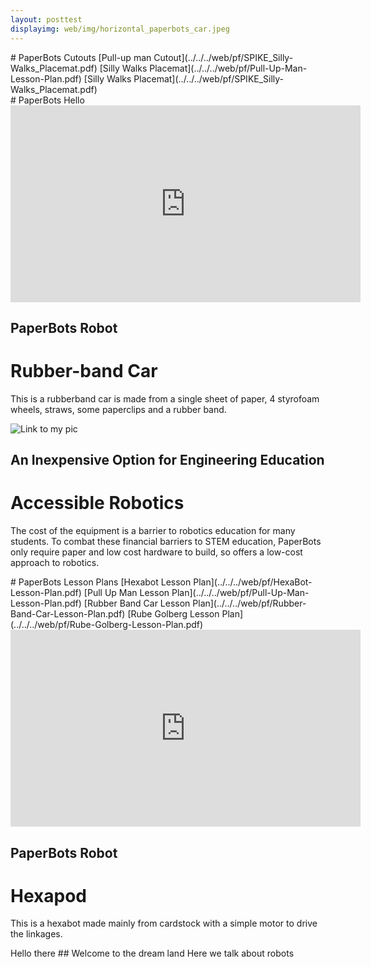 ```yaml
---
layout: posttest
displayimg: web/img/horizontal_paperbots_car.jpeg
---
```

<div class="pdf" markdown="1">
# PaperBots Cutouts
[Pull-up man Cutout](../../../web/pf/SPIKE_Silly-Walks_Placemat.pdf)
[Silly Walks Placemat](../../../web/pf/Pull-Up-Man-Lesson-Plan.pdf)
[Silly Walks Placemat](../../../web/pf/SPIKE_Silly-Walks_Placemat.pdf)
</div>

<div class="sitetitle hjhj" markdown="1">
# PaperBots Hello
</div>


<div class="video-text-overlay" markdown="1">

<iframe width="560" height="315" src="https://www.youtube.com/embed/KZRW25MjqMQ" frameborder="0" allow="accelerometer; autoplay; encrypted-media; gyroscope; picture-in-picture" allowfullscreen></iframe>

## PaperBots Robot
# Rubber-band Car

This is a rubberband car is made from a single sheet of paper, 4 styrofoam wheels, straws, some paperclips and a rubber band.
</div>


<div class="largeheaderimg" markdown="1">

![Link to my pic](../../../web/img/headimagerobot.jpg)

## An Inexpensive Option for Engineering Education
# Accessible Robotics

The cost of the equipment is a barrier to robotics education for many students. To combat these financial barriers to STEM education, PaperBots only require paper and low cost hardware to build, so offers a low-cost approach to robotics.

</div>
<div class="pdf" markdown="1">
# PaperBots Lesson Plans
[Hexabot Lesson Plan](../../../web/pf/HexaBot-Lesson-Plan.pdf)
[Pull Up Man Lesson Plan](../../../web/pf/Pull-Up-Man-Lesson-Plan.pdf)
[Rubber Band Car Lesson Plan](../../../web/pf/Rubber-Band-Car-Lesson-Plan.pdf)
[Rube Golberg Lesson Plan](../../../web/pf/Rube-Golberg-Lesson-Plan.pdf)

</div>


<div class="video-text-overlay" markdown="1">

<iframe width="560" height="315" src="https://www.youtube.com/embed/DYoK3FkgMoQ" frameborder="0" allow="accelerometer; autoplay; encrypted-media; gyroscope; picture-in-picture" allowfullscreen></iframe>

## PaperBots Robot
# Hexapod
This is a hexabot made mainly from cardstock with a simple motor to drive the linkages.

</div>



<div class="free-write" markdown="1">
Hello there
## Welcome to the dream land
Here we talk about robots
</div>
